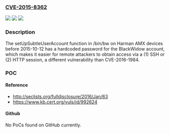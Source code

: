 ### [CVE-2015-8362](https://cve.mitre.org/cgi-bin/cvename.cgi?name=CVE-2015-8362)
![](https://img.shields.io/static/v1?label=Product&message=n%2Fa&color=blue)
![](https://img.shields.io/static/v1?label=Version&message=n%2Fa&color=blue)
![](https://img.shields.io/static/v1?label=Vulnerability&message=n%2Fa&color=brighgreen)

### Description

The setUpSubtleUserAccount function in /bin/bw on Harman AMX devices before 2015-10-12 has a hardcoded password for the BlackWidow account, which makes it easier for remote attackers to obtain access via a (1) SSH or (2) HTTP session, a different vulnerability than CVE-2016-1984.

### POC

#### Reference
- http://seclists.org/fulldisclosure/2016/Jan/63
- https://www.kb.cert.org/vuls/id/992624

#### Github
No PoCs found on GitHub currently.

